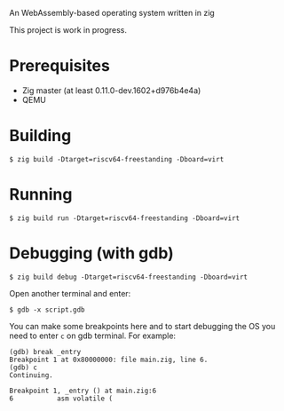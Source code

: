 An WebAssembly-based operating system written in zig

This project is work in progress.

# Prerequisites

- Zig master (at least 0.11.0-dev.1602+d976b4e4a)
- QEMU

# Building

```
$ zig build -Dtarget=riscv64-freestanding -Dboard=virt
```

# Running

```
$ zig build run -Dtarget=riscv64-freestanding -Dboard=virt
```

# Debugging (with gdb)

```
$ zig build debug -Dtarget=riscv64-freestanding -Dboard=virt
```

Open another terminal and enter:

```
$ gdb -x script.gdb
```

You can make some breakpoints here and to start debugging the OS you need to enter `c` on gdb terminal. For example:

```
(gdb) break _entry
Breakpoint 1 at 0x80000000: file main.zig, line 6.
(gdb) c
Continuing.

Breakpoint 1, _entry () at main.zig:6
6           asm volatile (
```